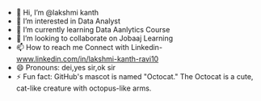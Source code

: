 - 👋 Hi, I’m @lakshmi kanth
- 👀 I’m interested in Data Analyst
- 🌱 I’m currently learning Data Aanlytics Course
- 💞️ I’m looking to collaborate on Jobaaj Learning
- 📫 How to reach me Connect with Linkedin-www.linkedin.com/in/lakshmi-kanth-ravi10
- 😄 Pronouns: dei,yes sir,ok sir
- ⚡ Fun fact: GitHub's mascot is named "Octocat." The Octocat is a cute, cat-like creature with octopus-like arms.

<!---
lakshmi10kanth/lakshmi10kanth is a ✨ special ✨ repository because its `README.md` (this file) appears on your GitHub profile.
You can click the Preview link to take a look at your changes.
--->
